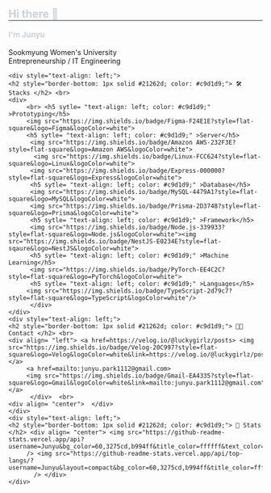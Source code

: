 
<div style="text-align: left;"> 
    <h2 style="border-bottom: 1px solid #21262d; color: #c9d1d9;"> Hi there 👋 </h2>  
    <div style="font-weight: 700; font-size: 15px; text-align: left; color: #c9d1d9;"> I'm Junyu </div>
    <br>Sookmyung Women's University <br> Entrepreneurship / IT Engineering  </div> 
   
    
    
    <div style="text-align: left;">
    <h2 style="border-bottom: 1px solid #21262d; color: #c9d1d9;"> 🛠️ Stacks </h2> <br> 
    <div>
         <br> <h5 sytle= "text-align: left; color: #c9d1d9;" >Prototyping</h5>
         <img src="https://img.shields.io/badge/Figma-F24E1E?style=flat-square&logo=Figma&logoColor=white">
         <h5 sytle= "text-align: left; color: #c9d1d9;" >Server</h5>
          <img src="https://img.shields.io/badge/Amazon AWS-232F3E?style=flat-square&logo=Amazon AWS&logoColor=white">
           <img src="https://img.shields.io/badge/Linux-FCC624?style=flat-square&logo=Linux&logoColor=white">
          <img src="https://img.shields.io/badge/Express-000000?style=flat-square&logo=Express&logoColor=white">
          <h5 sytle= "text-align: left; color: #c9d1d9;" >Database</h5>
          <img src="https://img.shields.io/badge/MySQL-4479A1?style=flat-square&logo=MySQL&logoColor=white">
          <img src="https://img.shields.io/badge/Prisma-2D3748?style=flat-square&logo=Prisma&logoColor=white">
          <h5 sytle= "text-align: left; color: #c9d1d9;" >Framework</h5>
          <img src="https://img.shields.io/badge/Node.js-339933?style=flat-square&logo=Node.js&logoColor=white"><img src="https://img.shields.io/badge/NestJS-E0234E?style=flat-sqaure&logo=NestJS&logoColor=white">
          <h5 sytle= "text-align: left; color: #c9d1d9;" >Machine Learning</h5>
          <img src="https://img.shields.io/badge/PyTorch-EE4C2C?style=flat-square&logo=PyTorch&logoColor=white">
          <h5 sytle= "text-align: left; color: #c9d1d9;" >Languages</h5>
         <img src="https://img.shields.io/badge/TypeScript-2d79c7?style=flat-square&logo=TypeScript&logoColor=white"/> 
          </div>
    </div>
    <div style="text-align: left;">
    <h2 style="border-bottom: 1px solid #21262d; color: #c9d1d9;"> 🧑‍💻 Contact </h2> <br> 
    <div align= "left"> <a href=https://velog.io/@luckygirlz/posts> <img src="https://img.shields.io/badge/Velog-20C997?style=flat-square&logo=Velog&logoColor=white&link=https://velog.io/@luckygirlz/posts"> </a>
         <a href=mailto:junyu.park1112@gmail.com> 
         <img src="https://img.shields.io/badge/Gmail-EA4335?style=flat-square&logo=Gmail&logoColor=white&link=mailto:junyu.park1112@gmail.com"> </a>
          </div>  <br> 
    <div align= "center">  </div> 
    </div>
    <div style="text-align: left;"> 
    <h2 style="border-bottom: 1px solid #21262d; color: #c9d1d9;"> 🏅 Stats </h2> <div align= "center"> <img src="https://github-readme-stats.vercel.app/api?username=Junyu&bg_color=60,3275cd,b994ff&title_color=ffffff&text_color=ffffff"
         /> <img src="https://github-readme-stats.vercel.app/api/top-langs/?username=Junyu&layout=compact&bg_color=60,3275cd,b994ff&title_color=ffffff&text_color=ffffff"
           /> </div> 
    </div>
    


    







<!--
**JunyuPark1112/JunyuPark1112** is a ✨ _special_ ✨ repository because its `README.md` (this file) appears on your GitHub profile.

Here are some ideas to get you started:

- 🔭 I’m currently working on ...
- 🌱 I’m currently learning ...
- 👯 I’m looking to collaborate on ...
- 🤔 I’m looking for help with ...
- 💬 Ask me about ...
- 📫 How to reach me: ...
- 😄 Pronouns: ...
- ⚡ Fun fact: ...
-->
